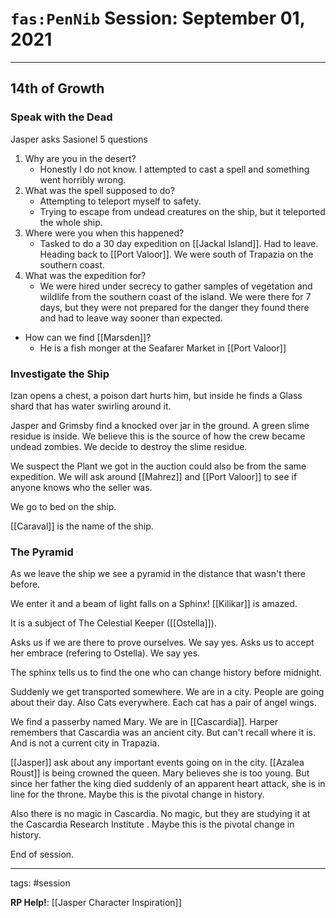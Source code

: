 # `fas:PenNib` Session: September 01, 2021
---

## 14th of Growth

### Speak with the Dead
Jasper asks Sasionel 5 questions
1. Why are you in the desert?
	- Honestly I do not know. I attempted to cast a spell and something went horribly wrong.
2. What was the spell supposed to do?
	- Attempting to teleport myself to safety.
	- Trying to escape from undead creatures on the ship, but it teleported the whole ship.
3. Where were you when this happened?
	- Tasked to do a 30 day expedition on [[Jackal Island]]. Had to leave. Heading back to [[Port Valoor]]. We were south of Trapazia on the southern coast.
4. What was the expedition for?
	- We were hired under secrecy to gather samples of vegetation and wildlife from the southern coast of the island. We were there for 7 days, but they were not prepared for the danger they found there and had to leave way sooner than expected.
- How can we find [[Marsden]]?
	- He is a fish monger at the Seafarer Market in [[Port Valoor]]

### Investigate the Ship
Izan opens a chest, a poison dart hurts him, but inside he finds a Glass shard that has water swirling around it.

Jasper and Grimsby find a knocked over jar in the ground. A green slime residue is inside. We believe this is the source of how the crew became undead zombies. We decide to destroy the slime residue.

We suspect the Plant we got in the auction could also be from the same expedition. We will ask around [[Mahrez]] and [[Port Valoor]] to see if anyone knows who the seller was.

We go to bed on the ship.

[[Caraval]] is the name of the ship.

### The Pyramid
As we leave the ship we see a pyramid in the distance that wasn't there before. 

We enter it and a beam of light falls on a Sphinx!
[[Kilikar]] is amazed.

It is a subject of The Celestial Keeper ([[Ostella]]).

Asks us if we are there to prove ourselves. We say yes.
Asks us to accept her embrace (refering to Ostella). We say yes.

The sphinx tells us to find the one who can change history before midnight.

Suddenly we get transported somewhere. We are in a city. People are going about their day. Also Cats everywhere. Each cat has a pair of angel wings. 

We find a passerby named Mary.
We are in [[Cascardia]]. Harper remembers that Cascardia was an ancient city. But can't recall where it is. And is not a current city in Trapazia.

[[Jasper]] ask about any important events going on in the city.
[[Azalea Roust]] is being crowned the queen. Mary believes she is too young. But since her father the king died suddenly of an apparent heart attack, she is in line for the throne. Maybe this is the pivotal change in history.

Also there is no magic in Cascardia. No magic, but they are studying it at the Cascardia Research Institute . Maybe this is the pivotal change in history.


End of session.


---

tags: #session

**RP Help!**: [[Jasper Character Inspiration]]